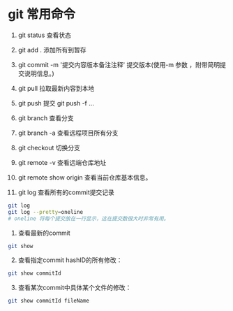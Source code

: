 # git 常用命令

1. git status 查看状态
2. git add . 添加所有到暂存
3. git commit -m '提交内容版本备注注释' 提交版本(使用-m 参数 ，附带简明提交说明信息。)
4. git pull 拉取最新内容到本地
5. git push 提交
   git push -f ...
6. git branch 查看分支
7. git branch -a 查看远程项目所有分支
8. git checkout <branchName>切换分支
9. git remote -v 查看远端仓库地址
10. git remote show origin 查看当前仓库基本信息。

11. git log 查看所有的commit提交记录
```bash
git log
git log --pretty=oneline
# oneline 将每个提交放在一行显示，这在提交数很大时非常有用。
```
1. 查看最新的commit
```bash
git show
```
2. 查看指定commit hashID的所有修改：
```bash
git show commitId
```
3. 查看某次commit中具体某个文件的修改：
```bash
git show commitId fileName
```
